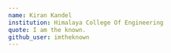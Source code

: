 ```yaml
---
name: Kiran Kandel
institution: Himalaya College Of Engineering
quote: I am the known.
github_user: imtheknown
---
```

